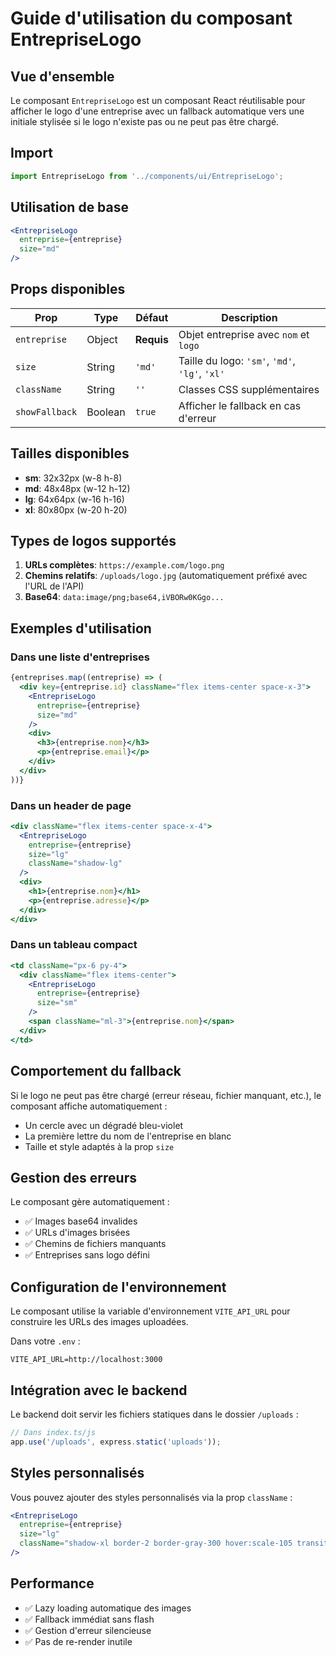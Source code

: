 # Guide d'utilisation du composant EntrepriseLogo

## Vue d'ensemble

Le composant `EntrepriseLogo` est un composant React réutilisable pour afficher le logo d'une entreprise avec un fallback automatique vers une initiale stylisée si le logo n'existe pas ou ne peut pas être chargé.

## Import

```jsx
import EntrepriseLogo from '../components/ui/EntrepriseLogo';
```

## Utilisation de base

```jsx
<EntrepriseLogo 
  entreprise={entreprise} 
  size="md"
/>
```

## Props disponibles

| Prop | Type | Défaut | Description |
|------|------|--------|-------------|
| `entreprise` | Object | **Requis** | Objet entreprise avec `nom` et `logo` |
| `size` | String | `'md'` | Taille du logo: `'sm'`, `'md'`, `'lg'`, `'xl'` |
| `className` | String | `''` | Classes CSS supplémentaires |
| `showFallback` | Boolean | `true` | Afficher le fallback en cas d'erreur |

## Tailles disponibles

- **sm**: 32x32px (w-8 h-8)
- **md**: 48x48px (w-12 h-12) 
- **lg**: 64x64px (w-16 h-16)
- **xl**: 80x80px (w-20 h-20)

## Types de logos supportés

1. **URLs complètes**: `https://example.com/logo.png`
2. **Chemins relatifs**: `/uploads/logo.jpg` (automatiquement préfixé avec l'URL de l'API)
3. **Base64**: `data:image/png;base64,iVBORw0KGgo...`

## Exemples d'utilisation

### Dans une liste d'entreprises
```jsx
{entreprises.map((entreprise) => (
  <div key={entreprise.id} className="flex items-center space-x-3">
    <EntrepriseLogo 
      entreprise={entreprise} 
      size="md"
    />
    <div>
      <h3>{entreprise.nom}</h3>
      <p>{entreprise.email}</p>
    </div>
  </div>
))}
```

### Dans un header de page
```jsx
<div className="flex items-center space-x-4">
  <EntrepriseLogo 
    entreprise={entreprise} 
    size="lg"
    className="shadow-lg"
  />
  <div>
    <h1>{entreprise.nom}</h1>
    <p>{entreprise.adresse}</p>
  </div>
</div>
```

### Dans un tableau compact
```jsx
<td className="px-6 py-4">
  <div className="flex items-center">
    <EntrepriseLogo 
      entreprise={entreprise} 
      size="sm"
    />
    <span className="ml-3">{entreprise.nom}</span>
  </div>
</td>
```

## Comportement du fallback

Si le logo ne peut pas être chargé (erreur réseau, fichier manquant, etc.), le composant affiche automatiquement :

- Un cercle avec un dégradé bleu-violet
- La première lettre du nom de l'entreprise en blanc
- Taille et style adaptés à la prop `size`

## Gestion des erreurs

Le composant gère automatiquement :
- ✅ Images base64 invalides
- ✅ URLs d'images brisées  
- ✅ Chemins de fichiers manquants
- ✅ Entreprises sans logo défini

## Configuration de l'environnement

Le composant utilise la variable d'environnement `VITE_API_URL` pour construire les URLs des images uploadées. 

Dans votre `.env` :
```env
VITE_API_URL=http://localhost:3000
```

## Intégration avec le backend

Le backend doit servir les fichiers statiques dans le dossier `/uploads` :

```javascript
// Dans index.ts/js
app.use('/uploads', express.static('uploads'));
```

## Styles personnalisés

Vous pouvez ajouter des styles personnalisés via la prop `className` :

```jsx
<EntrepriseLogo 
  entreprise={entreprise} 
  size="lg"
  className="shadow-xl border-2 border-gray-300 hover:scale-105 transition-transform"
/>
```

## Performance

- ✅ Lazy loading automatique des images
- ✅ Fallback immédiat sans flash
- ✅ Gestion d'erreur silencieuse
- ✅ Pas de re-render inutile